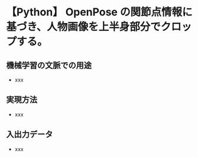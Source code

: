 # 【Python】 OpenPose の関節点情報に基づき、人物画像を上半身部分でクロップする。

## 機械学習の文脈での用途

- xxx

## 実現方法

- xxx

## 入出力データ

- xxx